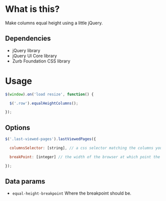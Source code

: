 # What is this?

Make columns equal height using a little jQuery.

## Dependencies

* jQuery library
* jQuery UI Core library
* Zurb Foundation CSS library

# Usage

```javascript
$(window).on('load resize', function() {

  $('.row').equalHeightColumns();

});
```

## Options

```javascript
$('.last-viewed-pages').lastViewedPages({

  columnsSelector: [string], // a css selector matching the columns you wanna make equal height. Default is `.columns`.

  breakPoint: [integer] // the width of the browser at which point the height is set to `auto`. For mobile. Default is `767`.

});
```

## Data params

- `equal-height-breakpoint` Where the breakpoint should be.
